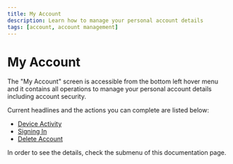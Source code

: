 ```yaml
---
title: My Account
description: Learn how to manage your personal account details
tags: [account, account management]
---
```


# My Account

The "My Account" screen is accessible from the bottom left hover menu and it contains all operations to manage your personal account details including account security.

Current headlines and the actions you can complete are listed below:

- [Device Activity](/account/my-account/account-management/device-activity)
- [Signing In](/account/my-account/account-management/signing-in)
- [Delete Account](/account/my-account/account-management/delete-account)

In order to see the details, check the submenu of this documentation page.